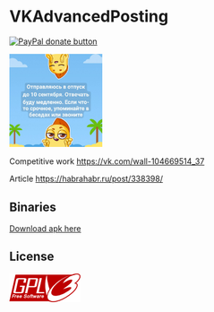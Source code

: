 # VKAdvancedPosting

<p>
  <a href="https://www.paypal.me/mrcpp" title="Donate to this project using Paypal">
    <img src="https://img.shields.io/badge/paypal-donate-green.svg" alt="PayPal donate button" height="18"/>
  </a>
</p>

<img src="art/post.jpg" width="33%">

Competitive work https://vk.com/wall-104669514_37

Article https://habrahabr.ru/post/338398/

## Binaries

[Download apk here](https://github.com/androidovshchik/VKAdvancedPosting/releases)

## License

<img src="art/gplv3-127x51.png">
